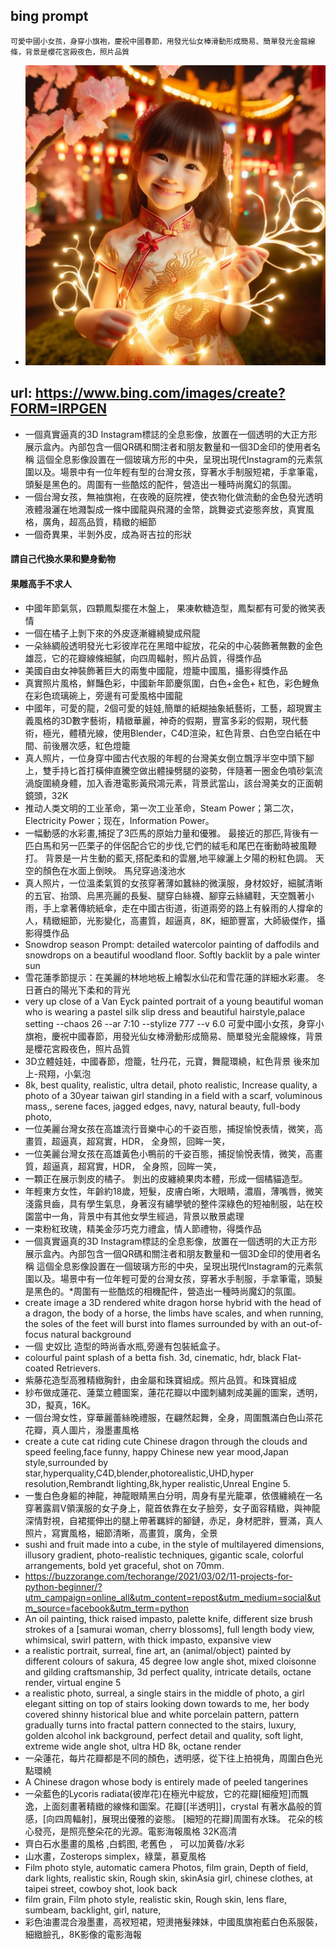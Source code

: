 ## bing prompt
```
可愛中國小女孩，身穿小旗袍，慶祝中國春節，用發光仙女棒滑動形成簡易、簡單發光金龍線條，背景是櫻花宮殿夜色，照片品質
```
* ![girl](https://github.com/jumbokh/aigc-class/blob/main/images/girlDragon.jpg)
## url: https://www.bing.com/images/create?FORM=IRPGEN
* 一個真實逼真的3D Instagram標誌的全息影像，放置在一個透明的大正方形展示盒內。內部包含一個QR碼和關注者和朋友數量和一個3D金印的使用者名稱 <Shirley Li> 這個全息影像設置在一個玻璃方形的中央，呈現出現代Instagram的元素氛圍以及。場景中有一位年輕有型的台灣女孩，穿著水手制服短裙，手拿筆電，頭髮是黑色的。周圍有一些酷炫的配件，營造出一種時尚魔幻的氛圍。
* 一個台灣女孩，無袖旗袍，在夜晚的庭院裡，使衣物化做流動的金色發光透明液體潑灑在地濺製成一條中國龍與飛濺的金幣，跳舞姿式姿態奔放，真實風格，廣角，超高品質，精緻的細節
* 一個奇異果，半剝外皮，成為哥吉拉的形狀
#### 請自己代換水果和變身動物
#### 果雕高手不求人
* 中國年節氣氛，四顆鳳梨擺在木盤上， 果凍軟糖造型，鳳梨都有可愛的微笑表情
* 一個在橘子上剝下來的外皮逐漸纏繞變成飛龍
* 一朵絲綢般透明發光七彩彼岸花在黑暗中綻放，花朵的中心裝飾著無數的金色雄蕊，它的花瓣線條細膩，向四周輻射，照片品質，得獎作品
* 美國自由女神裝飾著巨大的兩隻中國龍，燈籠中國風，攝影得獎作品
* 真實照片風格，鮮豔色彩，中國新年節慶氛圍，白色+金色+ 紅色，彩色鯉魚在彩色琉璃碗上，旁邊有可愛風格中國龍
* 中國年，可愛的龍，2個可愛的娃娃,簡單的紙糊抽象紙藝術，工藝，超現實主義風格的3D數字藝術，精緻華麗，神奇的假期，豐富多彩的假期，現代藝術，極光，體積光線，使用Blender，C4D渲染，紅色背景、白色空白紙在中間、前後層次感，紅色燈籠
* 真人照片，一位身穿中國古代衣服的年輕的台灣美女倒立飄浮半空中頭下腳上，雙手持匕首打橫伸直騰空做出體操劈腿的姿勢，伴隨著一圈金色噴砂氣流渦旋圍繞身體，加入香港電影黃飛鴻元素，背景武當山，該台灣美女的正面朝鏡頭，32K
* 推动人类文明的工业革命，第一次工业革命，Steam Power；第二次，Electricity Power；现在，Information Power。
* 一幅動感的水彩畫,捕捉了3匹馬的原始力量和優雅。 最接近的那匹,背後有一匹白馬和另一匹栗子的伴侶配合它的步伐,它們的絨毛和尾巴在衝動時被風鞭打。 背景是一片生動的藍天,搭配柔和的雲層,地平線灑上夕陽的粉紅色調。 天空的顏色在水面上倒映。 馬兒穿過淺池水
* 真人照片，一位溫柔氣質的女孩穿著薄如蠶絲的微漢服，身材姣好，細膩清晰的五官、抬頭、烏黑亮麗的長髮、腿穿白絲襪、腳穿云絲繡鞋，天空飄著小雨，手上拿著傳統紙傘，走在中國古街道，街道兩旁的路上有躲雨的人撐傘的人，精緻細節，光影變化，高畫質，超逼真，8K，細節豐富，大師級傑作，攝影得獎作品
* Snowdrop season Prompt: detailed watercolor painting of daffodils and snowdrops on a beautiful woodland floor. Softly backlit by a pale winter sun
* 雪花蓮季節提示：在美麗的林地地板上繪製水仙花和雪花蓮的詳細水彩畫。 冬日蒼白的陽光下柔和的背光
* very up close of a Van Eyck painted portrait of a young beautiful woman who is wearing a pastel silk slip dress and beautiful hairstyle,palace setting --chaos 26 --ar 7:10 --stylize 777 --v 6.0
可愛中國小女孩，身穿小旗袍，慶祝中國春節，用發光仙女棒滑動形成簡易、簡單發光金龍線條，背景是櫻花宮殿夜色，照片品質
* 3D立體娃娃，中國春節，燈籠，牡丹花，元寶，舞龍環繞，紅色背景 後來加上-飛翔，小氣泡
* 8k, best quality, realistic, ultra detail, photo realistic, Increase quality, a photo of a 30year taiwan girl standing in a field with a scarf, voluminous mass,, serene faces, jagged edges, navy, natural beauty, full-body photo,
* 一位美麗台灣女孩在高雄流行音樂中心的千姿百態，捕捉愉悅表情，微笑，高畫質，超逼真，超寫實，HDR， 全身照，回眸一笑，
* 一位美麗台灣女孩在高雄黃色小鴨前的千姿百態，捕捉愉悅表情，微笑，高畫質，超逼真，超寫實，HDR， 全身照，回眸一笑，
* 一顆正在展示剝皮的橘子。 剝出的皮纏繞果肉本體，形成一個橘貓造型。
* 年輕東方女性，年齡約18歲，短髮，皮膚白晰，大眼睛，濃眉，薄嘴唇，微笑淺露貝齒，具有學生氣息，身著沒有繡學號的整件深綠色的短袖制服，站在校園當中一角，背景中有其他女學生經過，背景以散景處理
* 一束粉紅玫瑰，精美金莎巧克力禮盒，情人節禮物，得獎作品
* 一個真實逼真的3D Instagram標誌的全息影像，放置在一個透明的大正方形展示盒內。內部包含一個QR碼和關注者和朋友數量和一個3D金印的使用者名稱 <Shirley Li>這個全息影像設置在一個玻璃方形的中央，呈現出現代Instagram的元素氛圍以及。場景中有一位年輕可愛的台灣女孩，穿著水手制服，手拿筆電，頭髮是黑色的。*周圍有一些酷炫的相機配件，營造出一種時尚魔幻的氛圍。
* create image a 3D rendered white dragon horse hybrid with the head of a dragon, the body of a horse, the limbs have scales, and when running, the soles of the feet will burst into flames surrounded by with an out-of-focus natural background
* 一個 史奴比 造型的時尚香水瓶,旁邊有包裝紙盒子。
* colourful paint splash of a betta fish. 3d, cinematic, hdr, black Flat-coated Retrievers.
* 紫藤花造型高雅精緻胸針，由金屬和珠寶組成。照片品質。和珠寶組成
* 紗布做成蓮花、蓮葉立體圖案，蓮花花瓣以中國刺繡刺成美麗的圖案，透明，3D，擬真，16K。
* 一個台灣女性，穿華麗蕾絲晚禮服，在翩然起舞，全身，周圍飄滿白色山茶花花瓣，真人圖片，潑墨畫風格
* create a cute cat riding cute Chinese dragon through the clouds and speed feeling,face funny, happy Chinese new year mood,Japan style,surrounded by star,hyperquality,C4D,blender,photorealistic,UHD,hyper resolution,Rembrandt lighting,8k,hyper realistic,Unreal Engine 5.
* 一隻白色身軀的神龍，神龍眼睛黑白分明，周身有星光籠罩，依偎纏繞在一名穿著露肩V領漢服的女子身上，龍首依靠在女子臉旁，女子面容精緻，與神龍深情對視，自裙擺伸出的腿上帶著羈絆的腳鏈，赤足，身材肥胖，豐滿，真人照片，寫實風格，細節清晰，高畫質，廣角，全景
* sushi and fruit made into a cube, in the style of multilayered dimensions, illusory gradient, photo-realistic techniques, gigantic scale, colorful arrangements, bold yet graceful, shot on 70mm.
* https://buzzorange.com/techorange/2021/03/02/11-projects-for-python-beginner/?utm_campaign=online_all&utm_content=repost&utm_medium=social&utm_source=facebook&utm_term=python
* An oil painting, thick raised impasto, palette knife, different size brush strokes of a [samurai woman, cherry blossoms], full length body view, whimsical, swirl pattern, with thick impasto, expansive view
* a realistic portrait, surreal, fine art, an (animal/object) painted by different colours of sakura, 45 degree low angle shot, mixed cloisonne and gilding craftsmanship, 3d perfect quality, intricate details, octane render, virtual engine 5
* a realistic photo, surreal, a single stairs in the middle of photo, a girl elegant sitting on top of stairs looking down towards to me, her body covered shinny historical blue and white porcelain pattern, pattern gradually turns into fractal pattern connected to the stairs, luxury, golden alcohol ink background, perfect detail and quality, soft light, extreme wide angle shot, ultra HD 8k, octane render
* 一朵蓮花，每片花瓣都是不同的顏色，透明感，從下往上拍視角，周圍白色光點環繞
* A Chinese dragon whose body is entirely made of peeled tangerines
* 一朵藍色的Lycoris radiata(彼岸花)在極光中綻放，它的花瓣[細瘦短]而飄逸，上面刻畫著精緻的線條和圖案。花瓣[[半透明]]，crystal 有著水晶般的質感，[向四周輻射]，展現出優雅的姿態。 [細短的花瓣]周圍有水珠。 花朵的核心發亮，是照亮整朵花的光源。電影海報風格 32K高清
* 齊白石水墨畫的風格 ,白鹤图, 老舊色 ， 可以加黄昏/水彩
* 山水畫，Zosterops simplex，綠葉，慕夏風格
* Film photo style, automatic camera Photos, film grain, Depth of field, dark lights, realistic skin, Rough skin, skinAsia girl, chinese clothes, at taipei street, cowboy shot, look back
* film grain, Film photo style, realistic skin, Rough skin, lens flare, sumbeam, backlight, girl, nature,
* 彩色油畫混合潑墨畫，高衩短裙，短燙捲髮辣妹，中國風旗袍藍白色系服裝，細緻臉孔，8K影像的電影海報
